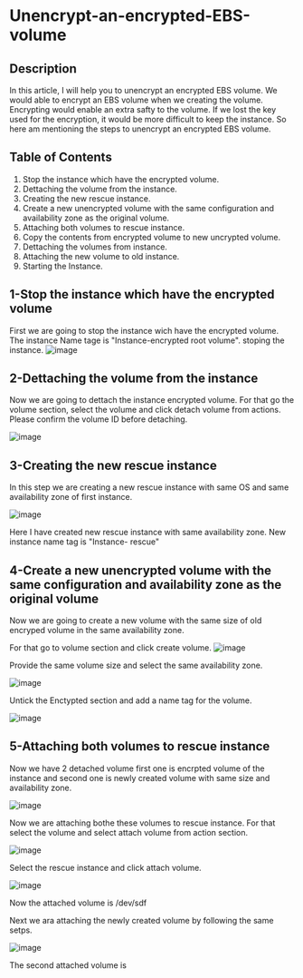 # Unencrypt-an-encrypted-EBS-volume

## Description

In this article, I will help you to unencrypt an encrypted EBS volume. We would able to encrypt an EBS volume when we creating the volume. Encrypting would enable an extra safty to the volume. If we lost the key used for the encryption, it would be more difficult to keep the instance. So here am mentioning the steps to unencrypt an encrypted EBS volume.

## Table of Contents

1. Stop the instance which have the encrypted volume.
2. Dettaching the volume from the instance.
3. Creating the new rescue instance.
4. Create a new unencrypted volume with the same configuration and availability zone as the original volume.
5. Attaching both volumes to rescue instance.
6. Copy the contents from encrypted volume to new uncrypted volume.
7. Dettaching the volumes from instance.
8. Attaching the new volume to old instance.
9. Starting the Instance.


## 1-Stop the instance which have the encrypted volume

First we are going to stop the instance wich have the encrypted volume. The instance Name tage is "Instance-encrypted root volume". stoping the instance.
![image](https://user-images.githubusercontent.com/100775801/161931244-cac97766-bf35-4dc2-8306-52af69d8276b.png)

## 2-Dettaching the volume from the instance

Now we are going to dettach the instance encrypted volume. For that go the volume section, select the volume and click detach volume from actions.
Please confirm the volume ID before detaching.

![image](https://user-images.githubusercontent.com/100775801/161932089-67207051-876e-4a34-8497-fa78b447c18b.png)

## 3-Creating the new rescue instance

In this step we are creating a new rescue instance with same OS and same availability zone of first instance. 

![image](https://user-images.githubusercontent.com/100775801/161935399-eecf01ac-a899-4b6e-a0a1-02b5a9660746.png)

Here I have created new rescue instance with same availability zone. New instance name tag is "Instance- rescue"

## 4-Create a new unencrypted volume with the same configuration and availability zone as the original volume

Now we are going to create a new volume with the same size of old encryped volume in the same availability zone.

For that go to volume section and click create volume.
![image](https://user-images.githubusercontent.com/100775801/161936026-56a125d4-539e-42c7-81ef-17e3f2bc1c81.png)

Provide the same volume size and select the same availability zone.

![image](https://user-images.githubusercontent.com/100775801/161936420-803a5cfa-f8c4-4cc1-843f-cbba0870c63b.png)

Untick the Enctypted section and add a name tag for the volume. 

![image](https://user-images.githubusercontent.com/100775801/161936783-8d75e5a1-1282-4ad8-93dd-0affd09c0213.png)

## 5-Attaching both volumes to rescue instance

Now we have 2 detached volume first one is encrpted volume of the instance and second one is newly created volume with same size and availability zone.

![image](https://user-images.githubusercontent.com/100775801/161937226-019ba9ae-1704-400c-a25a-45b6bb41968a.png)

Now we are attaching bothe these volumes to rescue instance. 
For that select the volume and select attach volume from action section.
 
 ![image](https://user-images.githubusercontent.com/100775801/161937855-46e2bd22-c9c4-4719-9f15-b94feec4eec0.png)

Select the rescue instance and click attach volume.

![image](https://user-images.githubusercontent.com/100775801/161938161-8690a3c2-a759-41d6-a48e-9e5cc678c7b1.png)

Now the attached volume is /dev/sdf

Next we ara attaching the newly created volume by following the same setps.

![image](https://user-images.githubusercontent.com/100775801/161938822-1cbcefa1-3d9d-4388-bdea-32e9541f09da.png)

The second attached volume is






